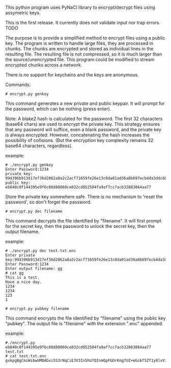 This python program uses PyNaCl library to encrypt/decrypt files using assymetric keys. 

This is the first release. It currently does not validate input nor trap errors. TODO

The purpose is to provide a simplified method to encrypt files using a public key. The program is written to handle large files, they are processed in chunks. The chunks are encrypted and stored as individual lines in the resulting file. The resulting file is not compressed, so it is much larger than the source/unencrypted file. This program could be modified to stream encrypted chunks across a network. 

There is no support for keychains and the keys are anonymous. 

Commands:

```
# encrypt.py genkey
```

This command generates a new private and public keypair. It will prompt for the password, which can be nothing (press enter).

Note: A blake2 hash is calculated for the password. The first 32 characters (base64 chars) are used to encrypt the private key. This strategy ensures that any password will suffice, even a blank password, and the private key is always encrypted. However, concatenating the hash increases the possibility of collisions. (But the encryption key complexity remains 32 base64 characters, regardless). 

example: 

```
# ./encrypt.py genkey
Enter Password:1234
private key: 994396b913d17ef36d2862a8a2c2acf71659fe26e13c0da01ad36a8b697ecb4da3ddc68ccb66b89669241cc11ee0d6ddd88b2efb3b839dcd067776e0122f553037aaa14c4a8f5615cff5b422d0909a5dc9754ae121ce257a0fb9c5b8e728dcab598ed590263115e1
public key: eb840c0f144395e9f6c88d88060ce032cd852584fa9af7cc7acb32883864aa77
```

Store the private key somewhere safe. There is no mechanism to 'reset the password', so don't forget the password.

```
# encrypt.py dec filename
```

This command decrypts the file identified by "filename". It will first prompt for the secret key, then the password to unlock the secret key, then the output filename.

example:
```
# ./encrypt.py dec test.txt.enc
Enter private key:994396b913d17ef36d2862a8a2c2acf71659fe26e13c0da01ad36a8b697ecb4da3ddc68ccb66b89669241cc11ee0d6ddd88b2efb3b839dcd067776e0122f553037aaa14c4a8f5615cff5b422d0909a5dc9754ae121ce257a0fb9c5b8e728dcab598ed590263115e1
Enter Password:1234
Enter output filename: gg
# cat gg
This is a test.
Have a nice day.
1234
1234
123
1
```

```
# encrypt.py pubkey filename
```

This command encrypts the file identified by "filename" using the public key "pubkey". The output file is "filename" with the extension ".enc" appended.

example:
```
#./encrypt.py eb840c0f144395e9f6c88d88060ce032cd852584fa9af7cc7acb32883864aa77 test.txt
# cat test.txt.enc
gvkpgBgCmiWsbwUMOAGxi5S3rNqCiE3V3In5hU7QInmQpFGDrKng7UZ+eGc6f5Zf1y8lvViCZXHJCmXPprxtiVuh81wCFTAXCvsD36hBRQWK11jXJBJxDDvI4y6oWWgrKPw=
```


